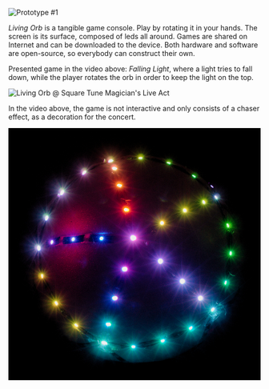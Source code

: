 ![Prototype #1](https://www.youtube.com/embed/QD9XmR1_nS0 "iframe,16:9")

*Living Orb* is a tangible game console. Play by rotating it in your hands. The screen is its surface, composed of leds all around. Games are shared on Internet and can be downloaded to the device. Both hardware and software are open-source, so everybody can construct their own.

Presented game in the video above: *Falling Light*, where a light tries to fall down, while the player rotates the orb in order to keep the light on the top.

![Living Orb @ Square Tune Magician's Live Act](https://www.youtube.com/embed/AF4qWRQ7MlE "iframe,16:9")

In the video above, the game is not interactive and only consists of a chaser effect, as a decoration for the concert.

![Living Orb](living-orb-dark.jpg "halfwidth")

